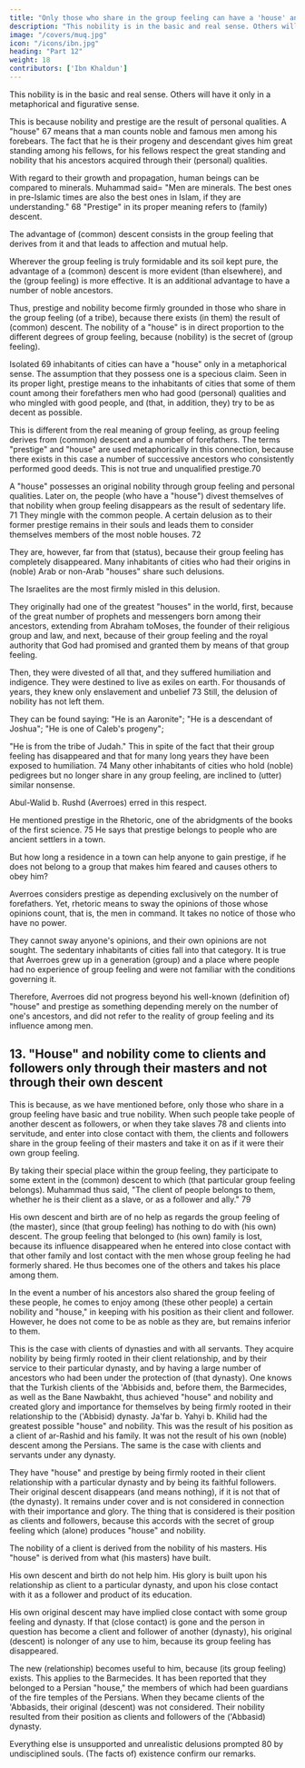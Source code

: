 ```yaml
---
title: "Only those who share in the group feeling can have a 'house' and nobility"
description: "This nobility is in the basic and real sense. Others will have it only in a metaphorical and figurative sense"
image: "/covers/muq.jpg"
icon: "/icons/ibn.jpg"
heading: "Part 12"
weight: 18
contributors: ['Ibn Khaldun']
---
```




This nobility is in the basic and real sense. Others will have it only in a metaphorical and figurative sense.

This is because nobility and prestige are the result of personal qualities. A "house" 67 means that a man counts noble and famous men among his forebears. The fact that he is their progeny and descendant gives him great standing among his fellows, for his fellows respect the great standing and nobility that his ancestors acquired through their (personal) qualities.

With regard to their growth and propagation, human beings can be compared to minerals. Muhammad said= "Men are minerals. The best ones in pre-Islamic times are also the best ones in Islam, if they are understanding." 68 "Prestige" in its proper meaning refers to (family) descent.

The advantage of (common) descent consists in the group feeling that derives from it and that leads to affection and mutual help.

Wherever the group feeling is truly formidable and its soil kept pure, the advantage
of a (common) descent is more evident (than elsewhere), and the (group feeling) is
more effective. It is an additional advantage to have a number of noble ancestors.

Thus, prestige and nobility become firmly grounded in those who share in the group feeling (of a tribe), because there exists (in them) the result of (common) descent. The nobility of a "house" is in direct proportion to the different degrees of group feeling, because (nobility) is the secret of (group feeling). 

Isolated 69 inhabitants of cities can have a "house" only in a metaphorical sense. The assumption that they possess one is a specious claim. Seen in its proper light, prestige means to the inhabitants of cities that some of them count among their forefathers men who had good (personal) qualities and who mingled with good people, and (that, in addition, they) try to be as decent as possible. 

This is different from the real meaning of group feeling, as group feeling derives from (common) descent and a number of forefathers. The terms "prestige" and "house" are used metaphorically in this connection, because there exists in this case a number of successive ancestors who consistently performed good deeds. This is not true and unqualified prestige.70

A "house" possesses an original nobility through group feeling and personal qualities. Later on, the people (who have a "house") divest themselves of that nobility when group feeling disappears as the result of sedentary life. 71 They mingle with the common people. A certain delusion as to their former prestige remains in their souls and leads them to consider
themselves members of the most noble houses. 72 

They are, however, far from that (status), because their group feeling has completely disappeared. Many inhabitants of cities who had their origins in (noble) Arab or non-Arab "houses" share such delusions.

The Israelites are the most firmly misled in this delusion. 

They originally had one of the greatest "houses" in the world, first, because of the great number of
prophets and messengers born among their ancestors, extending from Abraham toMoses, the founder of their religious group and law, and next, because of their group feeling and the royal authority that God had promised and granted them by
means of that group feeling. 

Then, they were divested of all that, and they suffered humiliation and indigence. They were destined to live as exiles on earth. For thousands of years, they knew only enslavement and unbelief 73 Still, the delusion of nobility has not left them. 

They can be found saying: "He is an Aaronite"; "He is a descendant of Joshua"; "He is one of Caleb's progeny"; 

"He is from the tribe of Judah." This in spite of the fact that their group feeling has disappeared and that for many long years they have been exposed to humiliation. 74 Many other inhabitants of cities who hold (noble) pedigrees but no longer share in any group feeling, are inclined to (utter) similar nonsense.


Abul-Walid b. Rushd (Averroes) erred in this respect. 

He mentioned prestige in the Rhetoric, one of the abridgments of the books of the first science. 75 He says that prestige belongs to people who are ancient settlers in a town. 

But how long a residence in a town can help anyone to gain prestige, if he does not belong to a group that makes him feared and causes others to obey him?

Averroes considers prestige as depending exclusively on the number of forefathers. Yet, rhetoric means to sway the opinions of those whose opinions count, that is, the men in command. It takes no notice of those who have no power. 

They cannot sway anyone's opinions, and their own opinions are not sought. The sedentary inhabitants of cities fall into that category. It is true that Averroes grew up in a generation (group) and a place where people had no experience of group feeling and were not familiar with the conditions governing it. 

Therefore, Averroes did not progress beyond his well-known (definition of) "house" and prestige as something depending merely on the number of one's ancestors, and did not refer to the reality of group feeling and its influence among men.


## 13. "House" and nobility come to clients and followers only through their masters and not through their own descent

This is because, as we have mentioned before, only those who share in a group feeling have basic and true nobility. When such people take people of another descent as followers, or when they take slaves 78 and clients into servitude, and enter
into close contact with them, the clients and followers share in the group feeling of their masters and take it on as if it were their own group feeling. 

By taking their special place within the group feeling, they participate to some extent in the (common) descent to which (that particular group feeling belongs). Muhammad thus said, "The client of people belongs to them, whether he is their client as a slave, or as a follower and ally." 79

His own descent and birth are of no help as regards the group feeling of (the master), since (that group feeling) has nothing to do with (his own) descent. The group feeling that belonged to (his own) family is lost, because its influence disappeared when he entered into close contact with that other family and lost contact with the men whose group feeling he had formerly shared. He thus becomes one of the others and takes his place among them. 

In the event a number of his ancestors also shared the group feeling of these people, he comes to enjoy among (these other people) a certain nobility and "house," in keeping with his position as their client and follower. However, he does not come to be as noble as they are, but remains inferior to them.

This is the case with clients of dynasties and with all servants. They acquire nobility by being firmly rooted in their client relationship, and by their service to their particular dynasty, and by having a large number of ancestors who had been under the protection of (that dynasty). One knows that the Turkish clients of the 'Abbisids and, before them, the Barmecides, as well as the Bane Nawbakht, thus achieved "house" and nobility and created glory and importance for themselves by being firmly rooted in their relationship to the ('Abbisid) dynasty. Ja'far b. Yahyi b. Khilid had the greatest possible "house" and nobility. This was the result of his position as a client of ar-Rashid and his family. It was not the result of his own (noble) descent among the Persians. The same is the case with clients and servants under any dynasty. 

They have "house" and prestige by being firmly rooted in their client relationship with a particular dynasty and by being its faithful followers. Their original descent disappears (and means nothing), if it is not that of (the dynasty). It remains under cover and is not considered in connection with their importance and glory. The thing that is considered is their position as clients and followers, because this accords with the secret of group feeling which (alone) produces "house" and nobility.

The nobility of a client is derived from the nobility of his masters. His "house" is derived from what (his masters) have built. 

His own descent and birth do not help him. His glory is built upon his relationship as client to a particular dynasty, and upon his close contact with it as a follower and product of its education. 

His own original descent may have implied close contact with some group feeling and dynasty. If that (close contact) is gone and the person in question has become a client and follower of another (dynasty), his original (descent) is nolonger of any use to him, because its group feeling has disappeared. 

The new (relationship) becomes useful to him, because (its group feeling) exists. This applies to the Barmecides. It has been reported that they belonged to a Persian "house," the members of which had been guardians of the fire temples of the Persians. When they became clients of the 'Abbasids, their original (descent) was not considered. Their nobility resulted from their  position as clients and followers of the ('Abbasid) dynasty.

Everything else is unsupported and unrealistic delusions prompted 80 by undisciplined souls. (The facts of) existence confirm our remarks.